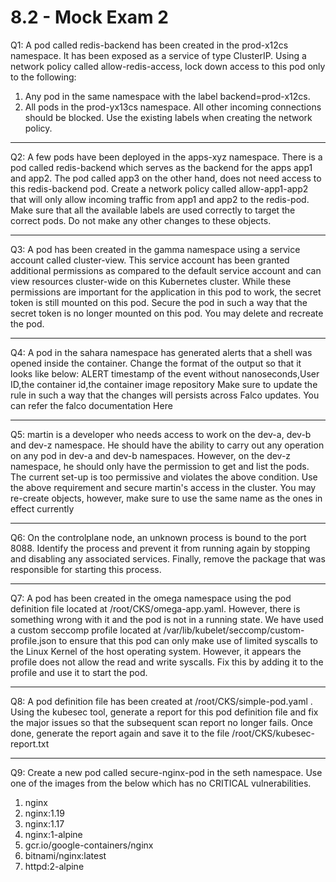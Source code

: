 # 8.2 - Mock Exam 2

Q1:
A pod called redis-backend has been created in the prod-x12cs namespace. It has
been exposed as a service of type ClusterIP. Using a network policy called
allow-redis-access, lock down access to this pod only to the following:
1. Any pod in the same namespace with the label backend=prod-x12cs.
2. All pods in the prod-yx13cs namespace.
All other incoming connections should be blocked.
Use the existing labels when creating the network policy.

---

Q2:
A few pods have been deployed in the apps-xyz namespace. There is a pod called
redis-backend which serves as the backend for the apps app1 and app2. The pod called
app3 on the other hand, does not need access to this redis-backend pod. Create a
network policy called allow-app1-app2 that will only allow incoming traffic from app1
and app2 to the redis-pod.
Make sure that all the available labels are used correctly to target the correct pods. Do
not make any other changes to these objects.

---

Q3:
A pod has been created in the gamma namespace using a service account called
cluster-view. This service account has been granted additional permissions as
compared to the default service account and can view resources cluster-wide on this
Kubernetes cluster. While these permissions are important for the application in this pod to
work, the secret token is still mounted on this pod.
Secure the pod in such a way that the secret token is no longer mounted on this pod. You
may delete and recreate the pod.

---

Q4:
A pod in the sahara namespace has generated alerts that a shell was opened inside the
container.
Change the format of the output so that it looks like below:
ALERT timestamp of the event without nanoseconds,User ID,the container
id,the container image repository
Make sure to update the rule in such a way that the changes will persists across Falco
updates.
You can refer the falco documentation Here

---

Q5:
martin is a developer who needs access to work on the dev-a, dev-b and dev-z
namespace. He should have the ability to carry out any operation on any pod in dev-a and
dev-b namespaces. However, on the dev-z namespace, he should only have the
permission to get and list the pods.
The current set-up is too permissive and violates the above condition. Use the above
requirement and secure martin's access in the cluster. You may re-create objects, however,
make sure to use the same name as the ones in effect currently

---

Q6:
On the controlplane node, an unknown process is bound to the port 8088.
Identify the process and prevent it from running again by stopping and disabling
any associated services. Finally, remove the package that was responsible for
starting this process.

---

Q7:
A pod has been created in the omega namespace using the pod definition file located at
/root/CKS/omega-app.yaml. However, there is something wrong with it and the pod is
not in a running state.
We have used a custom seccomp profile located at
/var/lib/kubelet/seccomp/custom-profile.json to ensure that this pod can only
make use of limited syscalls to the Linux Kernel of the host operating system. However, it
appears the profile does not allow the read and write syscalls. Fix this by adding it to the
profile and use it to start the pod.

---

Q8:
A pod definition file has been created at /root/CKS/simple-pod.yaml . Using the
kubesec tool, generate a report for this pod definition file and fix the major issues so that
the subsequent scan report no longer fails.
Once done, generate the report again and save it to the file
/root/CKS/kubesec-report.txt

---

Q9:
Create a new pod called secure-nginx-pod in the seth namespace. Use one of the
images from the below which has no CRITICAL vulnerabilities.
1. nginx
2. nginx:1.19
3. nginx:1.17
4. nginx:1-alpine
5. gcr.io/google-containers/nginx
6. bitnami/nginx:latest
7. httpd:2-alpine